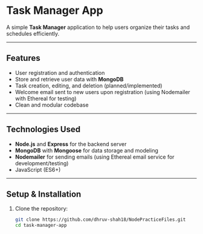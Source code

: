 # Task Manager App

A simple **Task Manager** application to help users organize their tasks and schedules efficiently.

---

## Features

- User registration and authentication
- Store and retrieve user data with **MongoDB**
- Task creation, editing, and deletion (planned/implemented)
- Welcome email sent to new users upon registration (using Nodemailer with Ethereal for testing)
- Clean and modular codebase

---

## Technologies Used

- **Node.js** and **Express** for the backend server
- **MongoDB** with **Mongoose** for data storage and modeling
- **Nodemailer** for sending emails (using Ethereal email service for development/testing)
- JavaScript (ES6+)

---

## Setup & Installation

1. Clone the repository:

   ```bash
   git clone https://github.com/dhruv-shah18/NodePracticeFiles.git
   cd task-manager-app
